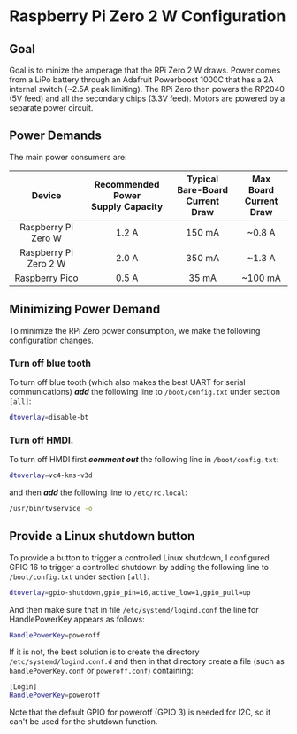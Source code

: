 # Raspberry Pi Zero 2 W Configuration

## Goal

Goal is to minize the amperage that the RPi Zero 2 W draws.  Power comes from a LiPo battery through an Adafruit
Powerboost 1000C that has a 2A internal switch (~2.5A peak limiting). The RPi Zero then powers the RP2040 (5V feed) and 
all the secondary chips (3.3V feed).  Motors are powered by a separate power circuit.

## Power Demands

The main power consumers are:

| Device      | Recommended Power <br /> Supply Capacity   | Typical Bare-Board <br /> Current Draw | Max Board <br /> Current Draw | 
|:-----------:|:-----------------:|:------------------:|:------------:|
| Raspberry Pi Zero W   | 1.2 A | 150 mA | ~0.8 A |
| Raspberry Pi Zero 2 W | 2.0 A | 350 mA | ~1.3 A |
| Raspberry Pico        | 0.5 A | 35 mA  | ~100 mA | 

## Minimizing Power Demand

To minimize the RPi Zero power consumption, we make the following configuration changes.

### Turn off blue tooth
To turn off blue tooth (which also makes the best UART for serial communications) **_add_** the following 
line to `/boot/config.txt` under section `[all]`:

```bash
dtoverlay=disable-bt
```

### Turn off HMDI.
To turn off HMDI first **_comment out_** the following line in `/boot/config.txt`:

```bash
dtoverlay=vc4-kms-v3d
```
and then **_add_** the following line to `/etc/rc.local`:

```bash
/usr/bin/tvservice -o
```

## Provide a Linux shutdown button

To provide a button to trigger a controlled Linux shutdown, I configured GPIO 16 to trigger a controlled
shutdown by adding the following line to `/boot/config.txt` under section `[all]`: 

```bash
dtoverlay=gpio-shutdown,gpio_pin=16,active_low=1,gpio_pull=up
```

And then make sure that in file `/etc/systemd/logind.conf` the line for HandlePowerKey appears as follows:

```bash
HandlePowerKey=poweroff
```

If it is not, the best solution is to create the directory `/etc/systemd/logind.conf.d` and then in that directory
create a file (such as `handlePowerKey.conf` or `poweroff.conf`) containing:

```bash
[Login]
HandlePowerKey=poweroff
```

Note that the default GPIO for poweroff (GPIO 3) is needed for I2C, so it can't be used for the shutdown function.
